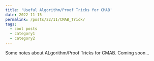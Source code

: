 ```yaml
---
title: 'Useful Algorithm/Proof Tricks for CMAB'
date: 2022-11-15
permalink: /posts/22/11/CMAB_Trick/
tags:
  - cool posts
  - category1
  - category2
---
```


Some notes about ALgorithm/Proof Tricks for CMAB. Coming soon...
